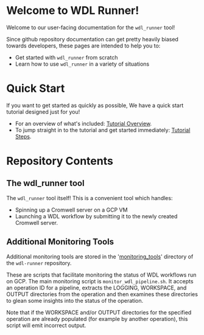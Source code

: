 # Welcome to WDL Runner!

Welcome to our user-facing documentation for the `wdl_runner` tool!

Since github repository documentation can get pretty heavily biased towards developers, these
pages are intended to help you to:

- Get started with `wdl_runner` from scratch
- Learn how to use `wdl_runner` in a variety of situations

# Quick Start

If you want to get started as quickly as possible, We have a quick start tutorial designed just for you!
 
* For an overview of what's included: [Tutorial Overview](GettingStarted/TutorialOverview.md).
* To jump straight in to the tutorial and get started immediately: [Tutorial Steps](GettingStarted/TutorialSteps.md).

# Repository Contents

## The wdl_runner tool

The `wdl_runner` tool itself! This is a convenient tool which handles:
 
 * Spinning up a Cromwell server on a GCP VM 
 * Launching a WDL workflow by submitting it to the newly created Cromwell server. 

## Additional Monitoring Tools

Additional monitoring tools are stored in the '[monitoring_tools](https://github.com/broadinstitute/wdl-runner/tree/master/monitoring_tools)' directory of the
`wdl-runner` repository.

These are scripts that facilitate monitoring the status of WDL workflows run on GCP. 
The main monitoring script is `monitor_wdl_pipeline.sh`. 
It accepts an operation ID for a pipeline, extracts the LOGGING, WORKSPACE, and OUTPUT directories from the operation 
and then examines these directories to glean some insights into the status of the operation.

Note that if the WORKSPACE and/or OUTPUT directories for the specified operation are already populated (for example by another operation), this script will emit incorrect output.
